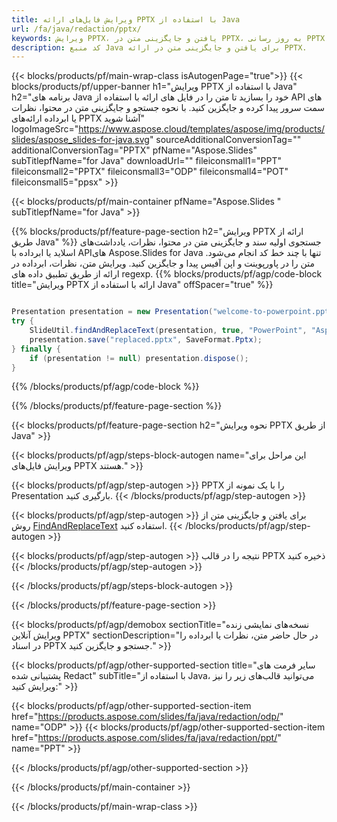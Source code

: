 ```yaml
---
title: ویرایش فایل‌های ارائه PPTX با استفاده از Java
url: /fa/java/redaction/pptx/
keywords: ویرایش PPTX، یافتن و جایگزینی متن در PPTX، به روز رسانی PPTX ارائه
description: کد منبع Java برای یافتن و جایگزینی متن در ارائه PPTX.
---
```


{{< blocks/products/pf/main-wrap-class isAutogenPage="true">}}
{{< blocks/products/pf/upper-banner h1="ویرایش PPTX با استفاده از Java" h2="برنامه های Java خود را بسازید تا متن را در فایل های ارائه با استفاده از API های سمت سرور پیدا کرده و جایگزین کنید. با نحوه جستجو و جایگزینی متن در محتوا، نظرات یا ابرداده ارائه‌های PPTX آشنا شوید" logoImageSrc="https://www.aspose.cloud/templates/aspose/img/products/slides/aspose_slides-for-java.svg" sourceAdditionalConversionTag="" additionalConversionTag="PPTX" pfName="Aspose.Slides" subTitlepfName="for Java" downloadUrl="" fileiconsmall1="PPT" fileiconsmall2="PPTX" fileiconsmall3="ODP" fileiconsmall4="POT" fileiconsmall5="ppsx" >}}

{{< blocks/products/pf/main-container pfName="Aspose.Slides " subTitlepfName="for Java" >}}

{{% blocks/products/pf/feature-page-section  h2="ویرایش PPTX ارائه از طریق Java" %}}
جستجوی اولیه سند و جایگزینی متن در محتوا، نظرات، یادداشت‌های اسلاید یا ابرداده با APIهای Aspose.Slides for Java تنها با چند خط کد انجام می‌شود. متن را در پاورپوینت و اپن آفیس پیدا و جایگزین کنید. ویرایش متن، نظرات، ابرداده در ارائه از طریق تطبیق داده های regexp.
{{% blocks/products/pf/agp/code-block title="ویرایش PPTX ارائه با استفاده از Java" offSpacer="true" %}}

```java

Presentation presentation = new Presentation("welcome-to-powerpoint.pptx");
try {
    SlideUtil.findAndReplaceText(presentation, true, "PowerPoint", "Aspose.Slides", null);
    presentation.save("replaced.pptx", SaveFormat.Pptx);
} finally {
    if (presentation != null) presentation.dispose();
}
```

{{% /blocks/products/pf/agp/code-block %}}

{{% /blocks/products/pf/feature-page-section %}}

{{< blocks/products/pf/feature-page-section  h2="نحوه ویرایش PPTX از طریق Java" >}}

{{< blocks/products/pf/agp/steps-block-autogen name="این مراحل برای ویرایش فایل‌های PPTX هستند." >}}

{{< blocks/products/pf/agp/step-autogen >}}
PPTX را با یک نمونه از Presentation بارگیری کنید.
{{< /blocks/products/pf/agp/step-autogen >}}

{{< blocks/products/pf/agp/step-autogen >}}
برای یافتن و جایگزینی متن از روش [FindAndReplaceText](https://reference.aspose.com/slides/java/com.aspose.slides/slideutil/#findAndReplaceText-com.aspose.slides.IPresentation-boolean-java.lang.String-java.lang.String-) استفاده کنید.
{{< /blocks/products/pf/agp/step-autogen >}}

{{< blocks/products/pf/agp/step-autogen >}}
نتیجه را در قالب PPTX ذخیره کنید
{{< /blocks/products/pf/agp/step-autogen >}}

{{< /blocks/products/pf/agp/steps-block-autogen >}}

{{< /blocks/products/pf/feature-page-section >}}

{{< blocks/products/pf/agp/demobox sectionTitle="نسخه‌های نمایشی زنده ویرایش آنلاین PPTX" sectionDescription="در حال حاضر متن، نظرات یا ابرداده را در اسناد PPTX جستجو و جایگزین کنید." >}}

{{< blocks/products/pf/agp/other-supported-section title="سایر فرمت های پشتیبانی شده Redact" subTitle="با استفاده از Java، می‌توانید قالب‌های زیر را نیز ویرایش کنید:" >}}

{{< blocks/products/pf/agp/other-supported-section-item href="https://products.aspose.com/slides/fa/java/redaction/odp/" name="ODP" >}}
{{< blocks/products/pf/agp/other-supported-section-item href="https://products.aspose.com/slides/fa/java/redaction/ppt/" name="PPT" >}}


{{< /blocks/products/pf/agp/other-supported-section >}}

{{< /blocks/products/pf/main-container >}}
    
{{< /blocks/products/pf/main-wrap-class >}}